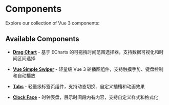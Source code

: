 # Components

Explore our collection of Vue 3 components:

## Available Components

- **[Drag Chart](./drag-chart/)** - 基于 ECharts 的可拖拽时间范围选择器，支持数据可视化和时间区间选择

- **[Vue Simple Swiper](./vue-simple-swiper/)** - 轻量级 Vue 3 轮播图组件，支持触摸手势、键盘控制和自动播放

- **[Tabs](./tabs/)** - 轻量级标签页组件，支持动态切换、自定义插槽和动画效果

- **[Clock Face](./clock-face/)** - 时钟表盘，展示时间段内有内容，支持自定义样式和格式化
